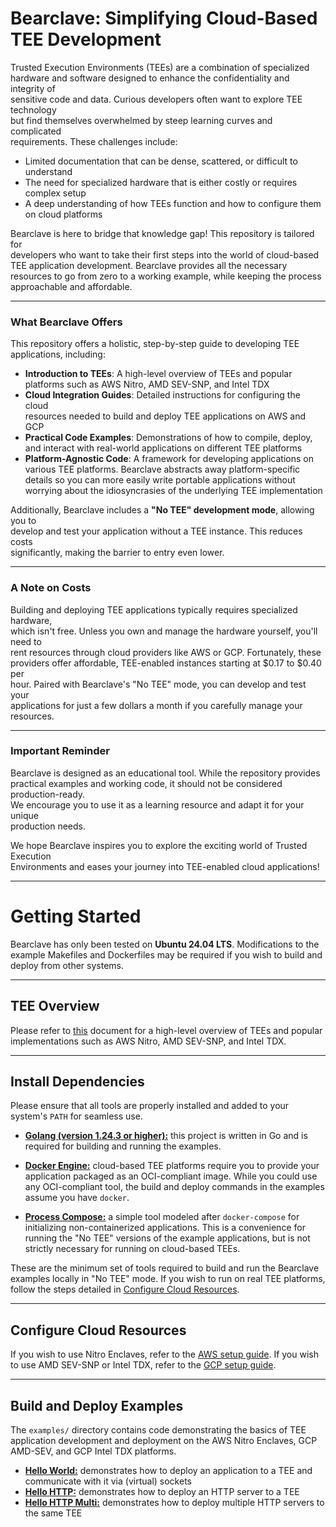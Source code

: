 # Bearclave: Simplifying Cloud-Based TEE Development
Trusted Execution Environments (TEEs) are a combination of specialized  
hardware and software designed to enhance the confidentiality and integrity of  
sensitive code and data. Curious developers often want to explore TEE technology  
but find themselves overwhelmed by steep learning curves and complicated  
requirements. These challenges include:

- Limited documentation that can be dense, scattered, or difficult to understand
- The need for specialized hardware that is either costly or requires complex setup
- A deep understanding of how TEEs function and how to configure them on cloud platforms

Bearclave is here to bridge that knowledge gap! This repository is tailored for  
developers who want to take their first steps into the world of cloud-based TEE 
application development. Bearclave provides all the necessary resources to go 
from zero to a working example, while keeping the process approachable and affordable.

---

### What Bearclave Offers
This repository offers a holistic, step-by-step guide to developing TEE  
applications, including:

- **Introduction to TEEs**: A high-level overview of TEEs and popular  
  platforms such as AWS Nitro, AMD SEV-SNP, and Intel TDX
- **Cloud Integration Guides**: Detailed instructions for configuring the cloud  
  resources needed to build and deploy TEE applications on AWS and GCP
- **Practical Code Examples**: Demonstrations of how to compile, deploy, and
  interact with real-world applications on different TEE platforms
- **Platform-Agnostic Code**: A framework for developing applications on various
  TEE platforms. Bearclave abstracts away platform-specific details so you can
  more easily write portable applications without worrying about the 
  idiosyncrasies of the underlying TEE implementation

Additionally, Bearclave includes a **"No TEE" development mode**, allowing you to  
develop and test your application without a TEE instance. This reduces costs  
significantly, making the barrier to entry even lower.

---

### A Note on Costs
Building and deploying TEE applications typically requires specialized hardware,  
which isn't free. Unless you own and manage the hardware yourself, you'll need to  
rent resources through cloud providers like AWS or GCP. Fortunately, these  
providers offer affordable, TEE-enabled instances starting at $0.17 to $0.40 per  
hour. Paired with Bearclave's "No TEE" mode, you can develop and test your  
applications for just a few dollars a month if you carefully manage your resources.

---

### Important Reminder
Bearclave is designed as an educational tool. While the repository provides  
practical examples and working code, it should not be considered production-ready.  
We encourage you to use it as a learning resource and adapt it for your unique  
production needs.

We hope Bearclave inspires you to explore the exciting world of Trusted Execution  
Environments and eases your journey into TEE-enabled cloud applications!

---

# Getting Started
Bearclave has only been tested on **Ubuntu 24.04 LTS**. Modifications to the
example Makefiles and Dockerfiles may be required if you wish to build and
deploy from other systems.

---

## TEE Overview
Please refer to [this](docs/TEE.md) document for a high-level overview of TEEs
and popular implementations such as AWS Nitro, AMD SEV-SNP, and Intel TDX.

---

## Install Dependencies
Please ensure that all tools are properly installed and added to your system's
`PATH` for seamless use.

- **[Golang (version 1.24.3 or higher):](https://go.dev/dl/)** this project
  is written in Go and is required for building and running the examples.

- **[Docker Engine:](https://docs.docker.com/engine/install/)** cloud-based TEE
  platforms require you to provide your application packaged as an OCI-compliant
  image. While you could use any OCI-compliant tool, the build and deploy
  commands in the examples assume you have `docker`.

- **[Process Compose:](https://github.com/F1bonacc1/process-compose)** a simple
  tool modeled after `docker-compose` for initializing non-containerized
  applications. This is a convenience for running the "No TEE" versions of the
  example applications, but is not strictly necessary for running on cloud-based
  TEEs.

These are the minimum set of tools required to build and run the Bearclave
examples locally in "No TEE" mode. If you wish to run on real TEE platforms,
follow the steps detailed in [Configure Cloud Resources](#configure-cloud-resources).

---

## Configure Cloud Resources
If you wish to use Nitro Enclaves, refer to the [AWS setup guide](docs/AWS.md).
If you wish to use AMD SEV-SNP or Intel TDX, refer to the 
[GCP setup guide](docs/GCP.md).

---

## Build and Deploy Examples
The `examples/` directory contains code demonstrating the basics of TEE
application development and deployment on the AWS Nitro Enclaves, GCP AMD-SEV,
and GCP Intel TDX platforms.

- [**Hello World:**](examples/hello-world/README.md) demonstrates how to deploy
an application to a TEE and communicate with it via (virtual) sockets
- [**Hello HTTP:**](examples/hello-http/README.md) demonstrates how to deploy an 
HTTP server to a TEE
- [**Hello HTTP Multi:**](examples/hello-http-multi/README.md) demonstrates how
to deploy multiple HTTP servers to the same TEE
